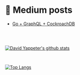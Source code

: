 # 📕 <b> Medium posts </b>
<!-- BLOG-POST-LIST:START -->
- [Go + GraphQL + CockroachDB](https://david-yappeter.medium.com/go-graphql-cockroachdb-2e2adcebdb43?source=rss-976c6cc56fa8------2)
<!-- BLOG-POST-LIST:END -->

<br />
<br />

[![David Yappeter's github stats](https://github-readme-stats.vercel.app/api?username=david-yappeter&show_icons=true&include_all_commits=true&theme=radical)](https://github.com/anuraghazra/github-readme-stats)

<br />

[![Top Langs](https://github-readme-stats.vercel.app/api/top-langs/?username=david-yappeter&show_icons=true&include_all_commits=true&theme=radical)](https://github.com/anuraghazra/github-readme-stats)

